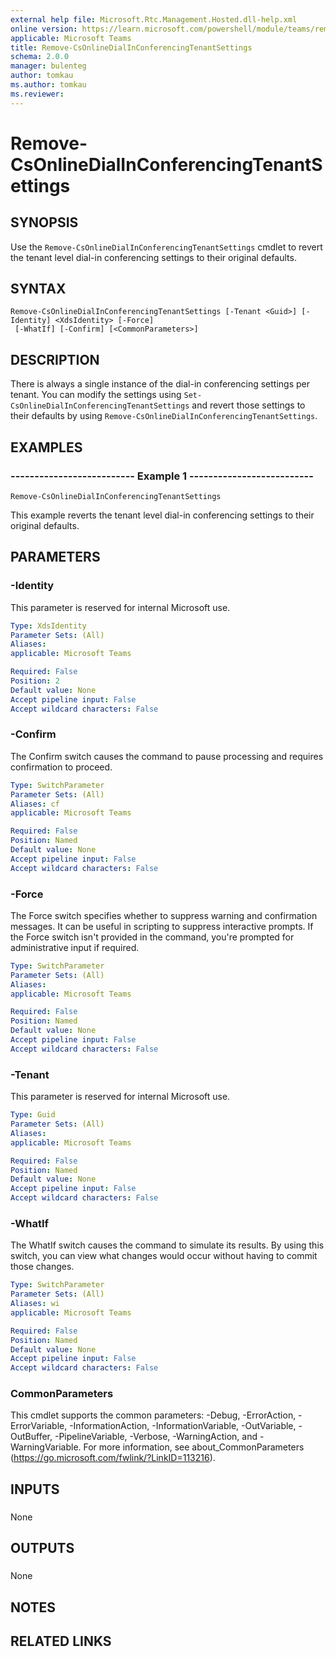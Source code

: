 ```yaml
---
external help file: Microsoft.Rtc.Management.Hosted.dll-help.xml 
online version: https://learn.microsoft.com/powershell/module/teams/remove-csonlinedialinconferencingtenantsettings
applicable: Microsoft Teams
title: Remove-CsOnlineDialInConferencingTenantSettings
schema: 2.0.0
manager: bulenteg
author: tomkau
ms.author: tomkau
ms.reviewer:
---
```


# Remove-CsOnlineDialInConferencingTenantSettings

## SYNOPSIS
Use the `Remove-CsOnlineDialInConferencingTenantSettings` cmdlet to revert the tenant level dial-in conferencing settings to their original defaults.

## SYNTAX

```
Remove-CsOnlineDialInConferencingTenantSettings [-Tenant <Guid>] [-Identity] <XdsIdentity> [-Force]
 [-WhatIf] [-Confirm] [<CommonParameters>]
```

## DESCRIPTION
There is always a single instance of the dial-in conferencing settings per tenant.
You can modify the settings using `Set-CsOnlineDialInConferencingTenantSettings` and revert those settings to their defaults by using `Remove-CsOnlineDialInConferencingTenantSettings`.

## EXAMPLES

### -------------------------- Example 1 --------------------------
```
Remove-CsOnlineDialInConferencingTenantSettings
```

This example reverts the tenant level dial-in conferencing settings to their original defaults.


## PARAMETERS

### -Identity
This parameter is reserved for internal Microsoft use.

```yaml
Type: XdsIdentity
Parameter Sets: (All)
Aliases: 
applicable: Microsoft Teams

Required: False
Position: 2
Default value: None
Accept pipeline input: False
Accept wildcard characters: False
```

### -Confirm
The Confirm switch causes the command to pause processing and requires confirmation to proceed.

```yaml
Type: SwitchParameter
Parameter Sets: (All)
Aliases: cf
applicable: Microsoft Teams

Required: False
Position: Named
Default value: None
Accept pipeline input: False
Accept wildcard characters: False
```

### -Force
The Force switch specifies whether to suppress warning and confirmation messages.
It can be useful in scripting to suppress interactive prompts.
If the Force switch isn't provided in the command, you're prompted for administrative input if required.

```yaml
Type: SwitchParameter
Parameter Sets: (All)
Aliases: 
applicable: Microsoft Teams

Required: False
Position: Named
Default value: None
Accept pipeline input: False
Accept wildcard characters: False
```

### -Tenant
This parameter is reserved for internal Microsoft use.

```yaml
Type: Guid
Parameter Sets: (All)
Aliases: 
applicable: Microsoft Teams

Required: False
Position: Named
Default value: None
Accept pipeline input: False
Accept wildcard characters: False
```

### -WhatIf
The WhatIf switch causes the command to simulate its results.
By using this switch, you can view what changes would occur without having to commit those changes.

```yaml
Type: SwitchParameter
Parameter Sets: (All)
Aliases: wi
applicable: Microsoft Teams

Required: False
Position: Named
Default value: None
Accept pipeline input: False
Accept wildcard characters: False
```

### CommonParameters
This cmdlet supports the common parameters: -Debug, -ErrorAction, -ErrorVariable, -InformationAction, -InformationVariable, -OutVariable, -OutBuffer, -PipelineVariable, -Verbose, -WarningAction, and -WarningVariable. For more information, see about_CommonParameters (https://go.microsoft.com/fwlink/?LinkID=113216).

## INPUTS

###  
None

## OUTPUTS

###  
None

## NOTES

## RELATED LINKS

